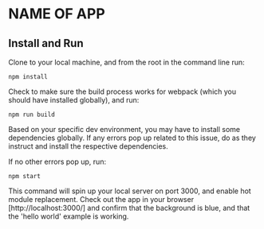 # NAME OF APP

## Install and Run

Clone to your local machine, and from the root in the command line run: 

```npm install```

Check to make sure the build process works for webpack (which you should have installed globally), and run:

```npm run build```

Based on your specific dev environment, you may have to install some dependencies globally. If any errors pop up related to this issue, do as they instruct and install the respective dependencies. 

If no other errors pop up, run: 

```npm start```

This command will spin up your local server on port 3000, and enable hot module replacement. Check out the app in your browser [http://localhost:3000/] and confirm that the background is blue, and that the 'hello world' example is working. 